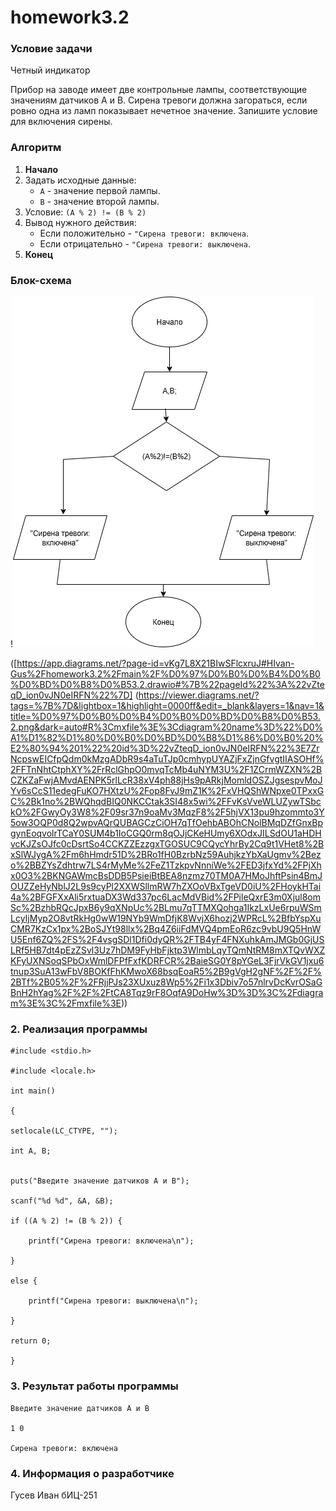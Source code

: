 # homework3.2

### Условие задачи

Четный индикатор

Прибор на заводе имеет две контрольные лампы, соответствующие значениям датчиков A и B. Сирена тревоги должна загораться, если ровно одна из ламп показывает нечетное значение. Запишите условие для включения сирены.

### Алгоритм
1. **Начало**
2. Задать исходные данные:
   - `A` - значение первой лампы.
   - `B` - значение второй лампы.
3. Условие:
   `(A % 2) != (B % 2)`
4. Вывод нужного действия:
   - Если положительно - `"Сирена тревоги: включена`.
   - Если отрицательно - `"Сирена тревоги: выключена`.
5. **Конец**

### Блок-схема
!![Блок-схема алгоритма](Задание3.2.png)

([https://app.diagrams.net/?page-id=vKg7L8X21BIwSFlcxruJ#HIvan-Gus%2Fhomework3.2%2Fmain%2F%D0%97%D0%B0%D0%B4%D0%B0%D0%BD%D0%B8%D0%B53.2.drawio#%7B%22pageId%22%3A%22vZteqD_ion0vJN0eIRFN%22%7D]
(https://viewer.diagrams.net/?tags=%7B%7D&lightbox=1&highlight=0000ff&edit=_blank&layers=1&nav=1&title=%D0%97%D0%B0%D0%B4%D0%B0%D0%BD%D0%B8%D0%B53.2.png&dark=auto#R%3Cmxfile%3E%3Cdiagram%20name%3D%22%D0%A1%D1%82%D1%80%D0%B0%D0%BD%D0%B8%D1%86%D0%B0%20%E2%80%94%201%22%20id%3D%22vZteqD_ion0vJN0eIRFN%22%3E7ZrNcpswEICfpQdm0kMzgADbR9s4aTuTJp0cmhypUYAZjFxZjnGfvgtIIASOHf%2FFTnNhtCtphXY%2FrRclGhpO0mvqTcMb4uNYM3U%2F1ZCrmWZXN%2BCZKZaFwjAMvdAENPK5rlLcR38xV4ph88jHs9pARkjMomldOSZJgsespvMoJYv6sCcS11edegFuKO7HXtzU%2Fop8FvJ9mZ1K%2FxVHQShWNpxe0TPxxGC%2Bk1no%2BWQhqdBIQ0NKCCtak3SI48x5wi%2FFvKsVveWLUZywTSbckO%2FGwyOy3W8%2F09sr37n9oaMv3MqzF8%2F5hjVX13pu9hzommto3Y5ow3OQP0d8Q2wpvAQrQUBAGCzCiOH7qTfOehbABOhCNolBMqDZfGnxBpgynEoqvolrTCaY0SUM4b1IoCGQ0rm8qOJjCKeHUmy6XOdxJILSdOU1aHDHvcKJZsOJfc0cDsrtSo4CCKZZEzzgxTGOSUC9CQycYhrBy2Cq9t1VHet8%2BxSlWJygA%2Fm6hHmdr51D%2BRo1fH0BzrbNz59AuhjkzYbXaUgmv%2Bezo%2BBZYsZdhtrw7LS4rMyMe%2FeZ1TzkpvNnniWe%2FED3jfxYd%2FPjXhx0O3%2BKNGAWmcBsDDB5PsieiBtBEA8nzmz70TM0A7HMoJhftPsin4BmJOUZZeHyNblJ2L9s9cyPl2XXWSllmRW7hZXOoVBxTgeVD0iU%2FHoykHTai4a%2BFGFXxAli5rxtuaDX3Wd337pc6LacMdVBid%2FPileQxrE3m0Xjul8omSc%2BzhbRQcJpxB6y9qXNpUc%2BLmu7qTTMXQohga1IkzLxUe6rpuWSmLcyIjMyp2O8vtRkHg0wW19NYb9WmDfjK8WvjX6hozj2WPRcL%2BfbYspXuCMR7KzCx1px%2BoSJYt98llx%2Bq4Z6iiFdMVQ4pmEoR6zc9vbU9Q5HnWU5Enf6ZQ%2FS%2F4vsgSDl1Dfi0dyQR%2FTB4yF4FNXuhkAmJMGb0GjUSLRf5HB7dt4pEzZSvl3Uz7hDM9FyHbFjktp3WlmbLqyTQmNtRM8mXTQvWXZKFyUXNSoqSPbOxWmlDFPfFxfKDRFCR%2BaieSG0Y8pYGeL3FjrVkGV1jxu6tnup3SuA13wFbV8BOKfFhKMwoX68bsqEoaR5%2B9gVgH2gNF%2F%2F%2BTf%2B05%2F%2FRjjPJs23XUxuz8Wp5%2Fi1x3Dbiv7o57nlrvDcKvrOSaGBnH2hYag%2F%2F%2FtCA8Tqz9rF8OqfA9DoHw%3D%3D%3C%2Fdiagram%3E%3C%2Fmxfile%3E))

### 2. Реализация программы

    #include <stdio.h>

    #include <locale.h>

    int main()

    {

	setlocale(LC_CTYPE, "");
  
    int A, B;

	
	puts("Введите значение датчиков A и B");
  
	scanf("%d %d", &A, &B);
  
	if ((A % 2) != (B % 2)) {
  
		printf("Сирена тревоги: включена\n");
    
	}
  
	else {
  
		printf("Сирена тревоги: выключена\n");
    
	}

	return 0;
  
    }

### 3. Результат работы программы

    Введите значение датчиков A и B

    1 0

    Сирена тревоги: включена

### 4. Информация о разработчике 

Гусев Иван бИЦ-251
